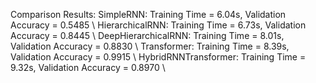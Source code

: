 Comparison Results:
SimpleRNN: Training Time = 6.04s, Validation Accuracy = 0.5485 \\
HierarchicalRNN: Training Time = 6.73s, Validation Accuracy = 0.8445 \\
DeepHierarchicalRNN: Training Time = 8.01s, Validation Accuracy = 0.8830 \\
Transformer: Training Time = 8.39s, Validation Accuracy = 0.9915 \\
HybridRNNTransformer: Training Time = 9.32s, Validation Accuracy = 0.8970 \\
